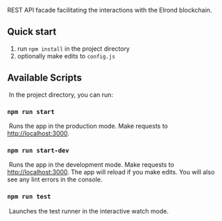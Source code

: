 REST API facade facilitating the interactions with the Elrond blockchain.

## Quick start

1. run `npm install` in the project directory
2. optionally make edits to `config.js`

## Available Scripts

​
In the project directory, you can run:
​

### `npm run start`

​
Runs the app in the production mode.
Make requests to [http://localhost:3000](http://localhost:3000).

### `npm run start-dev`

​
Runs the app in the development mode.
Make requests to [http://localhost:3000](http://localhost:3000).
The app will reload if you make edits.
You will also see any lint errors in the console.
​

### `npm run test`

​
Launches the test runner in the interactive watch mode.
